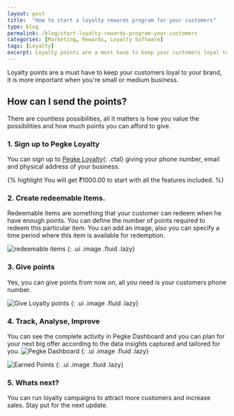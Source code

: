 ```yaml
---
layout: post
title:  "How to start a loyalty rewards program for your customers"
type: blog
permalink: /blog/start-loyalty-rewards-program-your-customers
categories: [Marketing, Rewards, Loyalty Software]
tags: [Loyalty]
excerpt: Loyalty points are a must have to keep your customers loyal to your brand, it is more important when you're small or medium business.
---
```


Loyalty points are a must have to keep your customers loyal to your brand, it is more important when you're small or medium business.

## How can I send the points?
There are countless possibilities, all it matters is how you value the possibilities and how much points you can afford to give.

### 1. Sign up to Pegke Loyalty
You can sign up to [Pegke Loyalty](#signup){: .ctal} giving your phone number, email and physical address of your business.

{% highlight You will get  ₹1000.00 to start with all the features included. %}

### 2. Create redeemable Items.
Redeemable items are something that your customer can redeem when he have enough points. You can define the number of points required to redeem this particular item. You can add an image, also you can specify a time period where this item is available for redemption.

![redeemable items]({{site.base_url}}/public/blogs/add-redeemable-item.png)
{: .ui .image .fluid .lazy}

### 3. Give points
Yes, you can give points from now on, all you need is your customers phone number.

![Give Loyalty points]({{site.base_url}}/public/blogs/send-points.png)
{: .ui .image .fluid .lazy}

### 4. Track, Analyse, Improve

You can see the complete activity in Pegke Dashboard and you can plan for your next big offer according to the data insights captured and tailored for you.
![Pegke Dashboard]({{site.base_url}}/public/blogs/pegke-dashboard.png)
{: .ui .image .fluid .lazy}

![Earned Points]({{site.base_url}}/public/blogs/earned-points.png)
{: .ui .image .fluid .lazy}

### 5. Whats next?

You can run loyalty campaigns to attract more customers and increase sales. Stay put for the next update.
